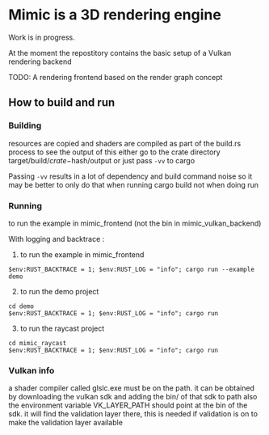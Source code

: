 # Mimic is a 3D rendering engine

Work is in progress.

At the moment the repostitory contains the basic setup of a Vulkan rendering backend

TODO: A rendering frontend based on the render graph concept

## How to build and run
### Building
resources are copied and shaders are compiled as part of the build.rs process
to see the output of this either go to the crate directory
target/build/$crate-$hash/output
or just pass `-vv` to cargo

Passing `-vv` results in a lot of dependency and build command noise so it may be better to only do that when running cargo build not when doing run
### Running
to run the example in mimic_frontend (not the bin in mimic_vulkan_backend)



With logging and backtrace :
1. to run the example in mimic_frontend
```
$env:RUST_BACKTRACE = 1; $env:RUST_LOG = "info"; cargo run --example demo
```

2. to run the demo project
```
cd demo
$env:RUST_BACKTRACE = 1; $env:RUST_LOG = "info"; cargo run
```

3. to run the raycast project
```
cd mimic_raycast
$env:RUST_BACKTRACE = 1; $env:RUST_LOG = "info"; cargo run
```

### Vulkan info
a shader compiler called glslc.exe must be on the path. it can be obtained by downloading the vulkan sdk and adding the bin/ of that sdk to path
also the environment variable VK_LAYER_PATH should point at the bin of the sdk. it will find the validation layer there, this is needed if validation is on to make the validation layer available